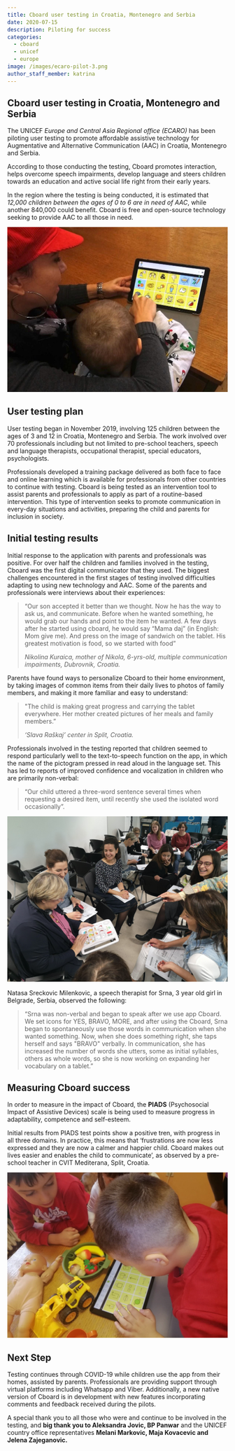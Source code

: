 ```yaml
---
title: Cboard user testing in Croatia, Montenegro and Serbia 
date: 2020-07-15
description: Piloting for success 
categories:
  - cboard
  - unicef
  - europe
image: /images/ecaro-pilot-3.png
author_staff_member: katrina
---
```

## Cboard user testing in Croatia, Montenegro and Serbia

The UNICEF *Europe and Central Asia Regional office (ECARO)* has been piloting user testing to promote affordable assistive technology for Augmentative and Alternative Communication (AAC) in Croatia, Montenegro and Serbia.

According to those conducting the testing, Cboard promotes interaction, helps overcome speech impairments, develop language and steers children towards an education and active social life right from their early years.

In the region where the testing is being conducted, it is estimated that *12,000 children between the ages of 0 to 6 are in need of AAC*, while another 840,000 could benefit. Cboard is free and open-source technology seeking to provide AAC to all those in need.

![Unicef ECARO pilot](/images/ecaro-pilot-1.jpg)

## User testing plan
User testing began in November 2019, involving 125 children between the ages of 3 and 12 in Croatia, Montenegro and Serbia. The work involved over 70 professionals including but not limited to pre-school teachers, speech and language therapists, occupational therapist, special educators, psychologists. 

Professionals developed a training package delivered as both face to face and online learning which is available for professionals from other countries to continue with testing. Cboard is being tested as an intervention tool to assist parents and professionals to apply as part of a routine-based intervention. This type of intervention seeks to promote communication in every-day situations and activities, preparing the child and parents for inclusion in society. 

## Initial testing results
Initial response to the application with parents and professionals was positive. For over half the children and families involved in the testing, Cboard was the first digital communicator that they used. The biggest challenges encountered in the first stages of testing involved difficulties adapting to using new technology and AAC. Some of the parents and professionals were interviews about their experiences:

> “Our son accepted it better than we thought. Now he has the way to ask us, and communicate. Before when he wanted something, he would grab our hands and point to the item he wanted. A few days after he started using cboard, he would say “Mama daj” (in English: Mom give me). And press on the image of sandwich on the tablet. His  greatest motivation is food, so we started with food”
> 
> *Nikolina Kuraica, mother of Nikola, 6-yrs-old, multiple communication impairments, Dubrovnik, Croatia.*


Parents have found ways to personalize Cboard to their home environment, by taking images of common items from their daily lives to photos of family members, and making it more familiar and easy to understand:

> "The child is making great progress and carrying the tablet everywhere. Her mother created pictures of her meals and family members.”
> 
> *‘Slava Raškaj’ center in Split, Croatia.*

Professionals involved in the testing reported that children seemed to respond particularly well to the text-to-speech function on the app, in which the name of the pictogram pressed in read aloud in the language set. This has led to reports of improved confidence and vocalization in children who are primarily non-verbal:

> “Our child uttered a three-word sentence several times when requesting a desired item, until recently she used the isolated word occasionally”.

![Unicef ECARO pilot](/images/ecaro-pilot-2.png)

Natasa Sreckovic Milenkovic, a speech therapist for Srna, 3 year old girl in Belgrade, Serbia, observed the following:

> “Srna was non-verbal and began to speak after we use app Cboard. We set icons for YES, BRAVO, MORE, and after using the Cboard, Srna began to spontaneously use those words in communication when she wanted something. Now, when she does something right, she taps herself and says "BRAVO" verbally. In communication, she has increased the number of words she utters, some as initial syllables, others as whole words, so she is now working on expanding her vocabulary on a tablet.”

## Measuring Cboard success
In order to measure in the impact of Cboard, the **PIADS** (Psychosocial Impact of Assistive Devices) scale is being used to measure progress in adaptability, competence and self-esteem.

Initial results from PIADS test points show a positive tren, with progress in all three domains. In practice, this means that ‘frustrations are now less expressed and they are now a calmer and happier child. Cboard makes out lives easier and enables the child to communicate’, as observed by a pre-school teacher in CVIT Mediterana, Split, Croatia.

![Unicef ECARO pilot](/images/ecaro-pilot-3.png)

## Next Step
Testing continues through COVID-19 while children use the app from their homes, assisted by parents. Professionals are providing support through virtual platforms including Whatsapp and Viber. Additionally, a new native version of Cboard is in development with new features incorporating comments and feedback received during the pilots.

A special thank you to all those who were and continue to be involved in the testing, and **big thank you to Aleksandra Jovic, BP Panwar** and the UNICEF country office representatives **Melani Markovic, Maja Kovacevic and Jelena Zajeganovic.**